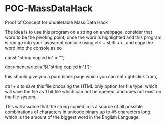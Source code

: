 # POC-MassDataHack
Proof of Concept for undeletable Mass Data Hack

The idea is to use this program on a string on a webpage, consider that word to be the pivoting point, once the word is highlighted and this program is run go into your javascript console using ctrl + shift + c, and copy the word into the console as so

const "string copied in" = "";

document.writeln(\`${"string copied in"}\`);

this should give you a pure blank page which you can not right click from,

ctrl + s to save this file choosing the HTML only option for file type, which will save the file as 1 bit file which can not be opened, and does not exist on the file system.


This will assume that the string copied in is a source of all possible combinations of characters in unicode binary up to 45 characters long, which is the amount of the biggest word in the English Language.
